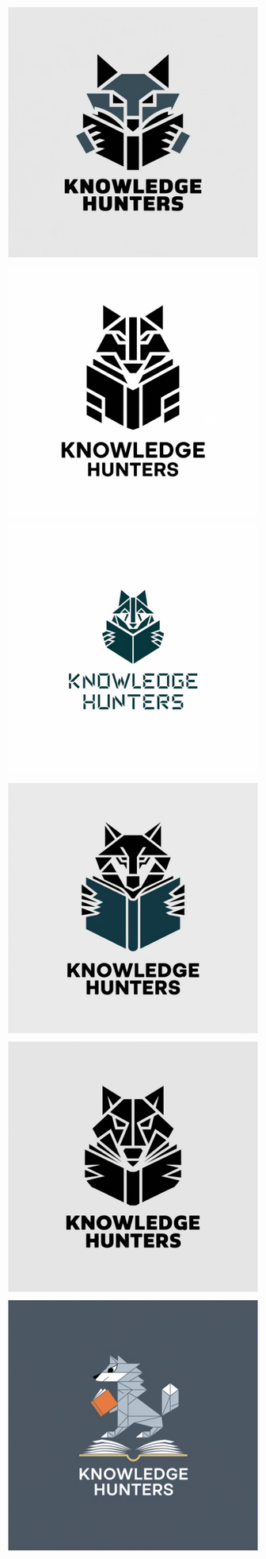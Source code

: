 ![](./assets/1.jpeg)

![](./assets/2.jpeg)

![](./assets/3.jpeg)

![](./assets/4.jpeg)

![](./assets/5.jpeg)

![](./assets/6.jpeg)